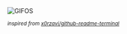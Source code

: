 <div align="justify">
<picture>
    <source media="(prefers-color-scheme: dark)" srcset="https://i.ibb.co/q0ZhY7p/output-gif.gif">
    <source media="(prefers-color-scheme: light)" srcset="https://i.ibb.co/q0ZhY7p/output-gif.gif">
    <img alt="GIFOS" src="https://i.ibb.co/q0ZhY7p/output-gif.gif">
</picture>

<sub><i>inspired from [x0rzavi/github-readme-terminal](https://github.com/x0rzavi/github-readme-terminal)</i></sub>

</div>

<!-- Image deletion URL: https://ibb.co/Rh5tTYc/d5c1e89eabe4061b5592444cff022f06 -->